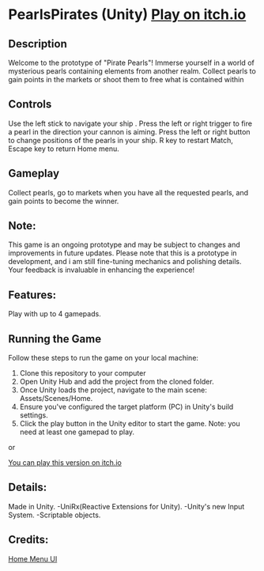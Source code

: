 # PearlsPirates (Unity) [Play on itch.io](https://darkreyn.itch.io/pirate-pearls)

## Description
Welcome to the prototype of "Pirate Pearls"! Immerse yourself in a world of mysterious pearls containing elements from another realm. Collect pearls to gain points in the markets or shoot them to free what is contained within

## Controls 
Use the left stick to navigate your ship . Press the left or right trigger to fire a pearl in the direction your cannon is aiming. Press the left or right button to change positions of the pearls in your ship.
R key to restart Match, Escape key to return Home menu.

## Gameplay
Collect pearls, go to markets when you have all the requested pearls, and gain points to become the winner.

## Note: 
This game is an ongoing prototype and may be subject to changes and improvements in future updates. Please note that this is a prototype in development, and i am still fine-tuning mechanics and polishing details. Your feedback is invaluable in enhancing the experience!

## Features: 
Play with up to 4 gamepads.

## Running the Game
Follow these steps to run the game on your local machine:

1. Clone this repository to your computer
2. Open Unity Hub and add the project from the cloned folder.
3. Once Unity loads the project, navigate to the main scene: Assets/Scenes/Home.
4. Ensure you've configured the target platform (PC) in Unity's build settings.
5. Click the play button in the Unity editor to start the game.
Note: you need at least one gamepad to play.

or

[You can play this version on itch.io](https://darkreyn.itch.io/pirate-pearls)

## Details:

Made in Unity.
-UniRx(Reactive Extensions for Unity).
-Unity's new Input System.
-Scriptable objects.


## Credits:

[Home Menu UI](https://assetstore.unity.com/packages/2d/gui/icons/simple-ui-icons-147101)